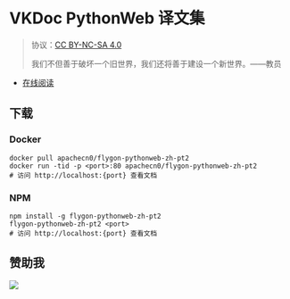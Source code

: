# VKDoc PythonWeb 译文集

> 协议：[CC BY-NC-SA 4.0](http://creativecommons.org/licenses/by-nc-sa/4.0/)
> 
> 我们不但善于破坏一个旧世界，我们还将善于建设一个新世界。——教员

* [在线阅读](https://vdpyweb.flygon.net)
## 下载

### Docker

```
docker pull apachecn0/flygon-pythonweb-zh-pt2
docker run -tid -p <port>:80 apachecn0/flygon-pythonweb-zh-pt2
# 访问 http://localhost:{port} 查看文档
```

### NPM

```
npm install -g flygon-pythonweb-zh-pt2
flygon-pythonweb-zh-pt2 <port>
# 访问 http://localhost:{port} 查看文档
```

## 赞助我

![](https://img-blog.csdnimg.cn/20200112005920729.png)
